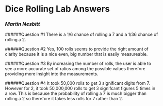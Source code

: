 # Dice Rolling Lab Answers
### *Martin Nesbitt* 

######Question #1
There is a 1/6 chance of rolling a 7 and a 1/36 chance of rolling a 2.

######Question #2
Yes, 100 rolls seems to provide the right amount of clarity because it is a nice even, big number that is easily measureable. 

######Question #3
By increasing the number of rolls, the user is able to see a more accurate set of ratios among the possible values therefore providing more insight into the measurements. 

######Question #4
It took 50,000 rolls to get 3 significant digits from 7. However for 2, it took 50,000,000 rolls to get 3 signifcant figures 5 times in a row. This is because the probability of rolling a 7 is much bigger than rolling a 2 so therefore it takes less rolls for 7 rather than 2. 